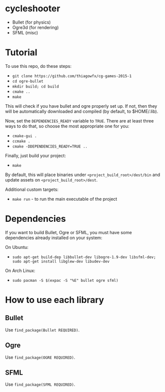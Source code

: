 cycleshooter
============

- Bullet (for physics)
- Ogre3d (for rendering)
- SFML (misc)

Tutorial
========

To use this repo, do these steps:

- `git clone https://github.com/thiagowfx/cg-games-2015-1`
- `cd ogre-bullet`
- `mkdir build; cd build`
- `cmake ..`
- `make`

This will check if you have bullet and ogre properly set up.
If not, then they will be automatically downloaded and compiled (by default, to $HOME/.lib).

Now, set the `DEPENDENCIES_READY` variable to `TRUE`. There are at least three ways to do that, so choose the most appropriate one for you:

- `cmake-gui .`
- `ccmake .`
- `cmake -DDEPENDENCIES_READY=TRUE ..`

Finally, just build your project:

- `make`

By default, this will place binaries under `<project_build_root>/dest/bin` and update assets on `<project_build_root>/dest`.

Additional custom targets:

- `make run` - to run the main executable of the project

Dependencies
============

If you want to build Bullet, Ogre or SFML, you must have some dependencies already installed on your system:

On Ubuntu:
- `sudo apt-get build-dep libbullet-dev libogre-1.9-dev libsfml-dev; sudo apt-get install libglew-dev libudev-dev`

On Arch Linux:
- `sudo pacman -S $(expac -S "%E" bullet ogre sfml)`

How to use each library
=======================

Bullet
------
Use `find_package(Bullet REQUIRED)`.

Ogre
----
Use `find_package(OGRE REQUIRED)`.

SFML
----
Use `find_package(SFML REQUIRED)`.
